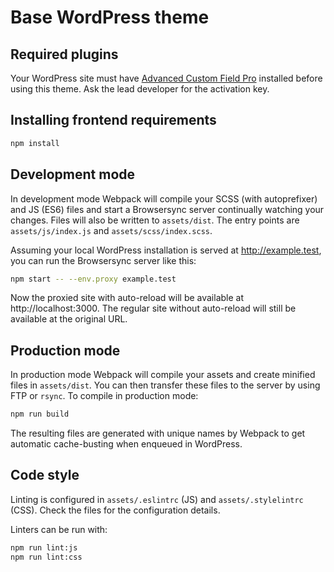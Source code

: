 # Base WordPress theme

## Required plugins

Your WordPress site must have [Advanced Custom Field Pro](https://www.advancedcustomfields.com/pro/) installed before using this theme. Ask the lead developer for the activation key.

## Installing frontend requirements

```bash
npm install
```

## Development mode

In development mode Webpack will compile your SCSS (with autoprefixer) and JS (ES6) files and start a Browsersync server continually watching your changes. Files will also be written to `assets/dist`. The entry points are `assets/js/index.js` and `assets/scss/index.scss`.

Assuming your local WordPress installation is served at http://example.test, you can run the Browsersync server like this:

```bash
npm start -- --env.proxy example.test
```

Now the proxied site with auto-reload will be available at http://localhost:3000. The regular site without auto-reload will still be available at the original URL.

## Production mode

In production mode Webpack will compile your assets and create minified files in `assets/dist`. You can then transfer these files to the server by using FTP or `rsync`. To compile in production mode:

```bash
npm run build
```

The resulting files are generated with unique names by Webpack to get automatic cache-busting when enqueued in WordPress.

## Code style

Linting is configured in `assets/.eslintrc` (JS) and `assets/.stylelintrc` (CSS). Check the files for the configuration details.

Linters can be run with:

```bash
npm run lint:js
npm run lint:css
```
